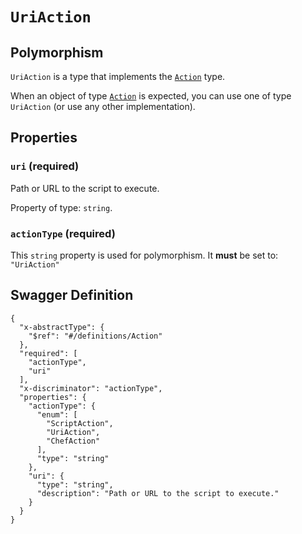 # `UriAction` #



## Polymorphism ##

`UriAction` is a type that implements the [`Action`](./../definitions/Action.mkd) type.

When an object of type [`Action`](./../definitions/Action.mkd) is expected, you can use one of type `UriAction`
(or use any other implementation).




## Properties ##

### `uri` (required) ###

Path or URL to the script to execute.


Property of type: `string`.




### `actionType` (required) ###




This `string` property is used for polymorphism. It **must** be set to: `"UriAction"`





## Swagger Definition ##

    {
      "x-abstractType": {
        "$ref": "#/definitions/Action"
      }, 
      "required": [
        "actionType", 
        "uri"
      ], 
      "x-discriminator": "actionType", 
      "properties": {
        "actionType": {
          "enum": [
            "ScriptAction", 
            "UriAction", 
            "ChefAction"
          ], 
          "type": "string"
        }, 
        "uri": {
          "type": "string", 
          "description": "Path or URL to the script to execute."
        }
      }
    }
